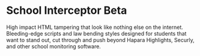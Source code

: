 # School Interceptor Beta
High impact HTML tampering that look like nothing else on the internet. 
Bleeding-edge scripts and law bending styles designed for students that 
want to stand out, cut through and push beyond Hapara Highlights, Securly,
and other school monitoring software.
